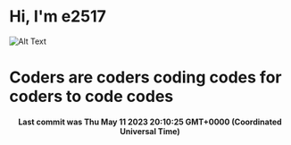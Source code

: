 # Hi, I'm e2517

![Alt Text](https://github.com/E2517/e2517/blob/master/images/background.gif)

# Coders are coders coding codes for coders to code codes

<h4 align="center">Last commit was Thu May 11 2023 20:10:25 GMT+0000 (Coordinated Universal Time)</h4>
